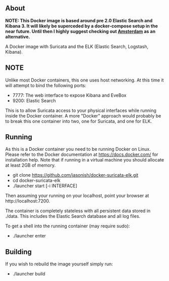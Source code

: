 ## About

**NOTE: This Docker image is based around pre 2.0 Elastic Search and
  Kibana 3. It will likely be superceded by a docker-compose setup in
  the near future. Until then I highly suggest checking out 
  [Amsterdam](https://github.com/StamusNetworks/Amsterdam) as an alternative.**

A Docker image with Suricata and the ELK (Elastic Search, Logstash,
Kibana).

## NOTE

Unlike most Docker containers, this one uses host networking.  At this
time it will attempt to bind the following ports:

 - 7777: The web interface to expose Kibana and EveBox
 - 9200: Elastic Search

This is to allow Suricata access to your physical interfaces while
running inside the Docker container.  A more "Docker" approach would
probably be to break this one container into two, one for Suricata,
and one for ELK.

## Running

As this is a Docker container you need to be running Docker on Linux.
Please refer to the Docker documentation at https://docs.docker.com/
for installation help.  Note that if running in a virtual machine you
should allocate at least 2GB of memory.

 - git clone https://github.com/jasonish/docker-suricata-elk.git
 - cd docker-suricata-elk
 - ./launcher start [-i INTERFACE]

Then assuming your running on your localhost, point your browser at
http://localhost:7200.

The container is completely stateless with all persistent data stored
in ./data.  This includes the Elastic Search database and all log
files.

To get a shell into the running container (may require sudo):

 - ./launcher enter

## Building

If you wish to rebuild the image yourself simply run:

 - ./launcher build
